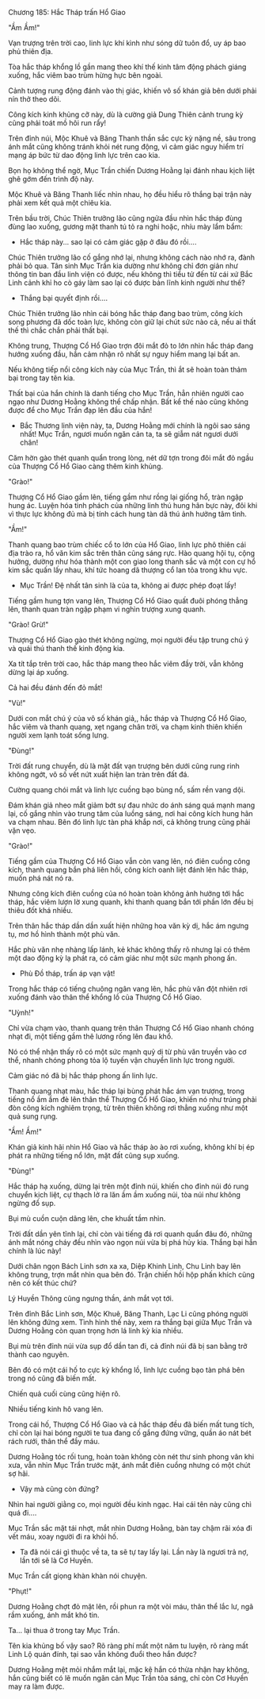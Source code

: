 




Chương 185: Hắc Tháp trấn Hổ Giao


"Ầm Ầm!"

Vạn trượng trên trời cao, linh lực khí kình như sóng dữ tuôn đổ, uy áp bao phủ thiên địa.

Tòa hắc tháp khổng lồ gần mang theo khí thế kinh tâm động phách giáng xuống, hắc viêm bao trùm hừng hực bên ngoài.

Cảnh tượng rung động đánh vào thị giác, khiến vô số khán giả bên dưới phải nín thở theo dõi.

Công kích kinh khủng cỡ này, dù là cường giả Dung Thiên cảnh trung kỳ cũng phải toát mồ hôi run rẩy!

Trên đỉnh núi, Mộc Khuê và Băng Thanh thần sắc cực kỳ nặng nề, sâu trong ánh mắt cũng không tránh khỏi nét rung động, vì cảm giác nguy hiểm trí mạng áp bức từ dao động linh lực trên cao kia.

Bọn họ không thể ngờ, Mục Trần chiến Dương Hoằng lại đánh nhau kịch liệt ghê gớm đến trình độ này.

Mộc Khuê và Băng Thanh liếc nhìn nhau, họ đều hiểu rõ thắng bại trận này phải xem kết quả một chiêu kia.

Trên bầu trời, Chúc Thiên trưởng lão cũng ngửa đầu nhìn hắc tháp đùng đùng lao xuống, gương mặt thanh tú tỏ ra nghi hoặc, nhíu mày lẩm bẩm:

- Hắc tháp này... sao lại có cảm giác gặp ở đâu đó rồi....

Chúc Thiên trưởng lão cố gắng nhớ lại, nhưng không cách nào nhớ ra, đành phải bỏ qua. Tân sinh Mục Trần kia dường như không chỉ đơn giản như thông tin ban đầu linh viện có được, nếu không thì tiểu tử đến từ cái xứ Bắc Linh cảnh khỉ ho cò gáy làm sao lại có được bản lĩnh kinh người như thế?

- Thắng bại quyết định rồi....

Chúc Thiên trưởng lão nhìn cái bóng hắc tháp đang bao trùm, công kích song phương đã dốc toàn lực, không còn giữ lại chút sức nào cả, nếu ai thất thế thì chắc chắn phải thất bại.

Không trung, Thượng Cổ Hổ Giao trợn đôi mắt đỏ to lớn nhìn hắc tháp đang hướng xuống đầu, hắn cảm nhận rõ nhất sự nguy hiểm mang lại bất an.

Nếu không tiếp nổi công kích này của Mục Trần, thì ắt sẽ hoàn toàn thảm bại trong tay tên kia.

Thất bại của hắn chính là danh tiếng cho Mục Trần, hẳn nhiên người cao ngạo như Dương Hoằng không thể chấp nhận. Bất kể thế nào cũng không được để cho Mục Trần đạp lên đầu của hắn!

- Bắc Thương linh viện này, ta, Dương Hoằng mới chính là ngôi sao sáng nhất! Mục Trần, ngươi muốn ngăn cản ta, ta sẽ giẫm nát ngươi dưới chân!

Căm hờn gào thét quanh quẩn trong lòng, nét dữ tợn trong đôi mắt đỏ ngầu của Thượng Cổ Hổ Giao càng thêm kinh khủng.

"Grào!"

Thượng Cổ Hổ Giao gầm lên, tiếng gầm như rồng lại giống hổ, tràn ngập hung ác. Luyện hóa tinh phách của những linh thú hung hãn bực này, đôi khi vì thực lực không đủ mà bị tính cách hung tàn dã thú ảnh hưởng tâm tình.

"Ầm!"

Thanh quang bao trùm chiếc cổ to lớn của Hổ Giao, linh lực phô thiên cái địa trào ra, hổ văn kim sắc trên thân cũng sáng rực. Hào quang hội tụ, cộng hưởng, dường như hóa thành một con giao long thanh sắc và một con cự hổ kim sắc quấn lấy nhau, khí tức hoang dã thượng cổ lan tỏa trong khu vực.

- Mục Trần! Đệ nhất tân sinh là của ta, không ai được phép đoạt lấy!

Tiếng gầm hung tợn vang lên, Thượng Cổ Hổ Giao quất đuôi phóng thẳng lên, thanh quan tràn ngập phạm vi nghìn trượng xung quanh.

"Grào! Grừ!"

Thượng Cổ Hổ Giao gào thét không ngừng, mọi người đều tập trung chú ý và quái thú thanh thế kinh động kia.

Xa tít tắp trên trời cao, hắc tháp mang theo hắc viêm đầy trời, vẫn không dừng lại áp xuống.

Cả hai đều đánh đến đỏ mắt!

"Vù!"

Dưới con mắt chú ý của vô số khán giả,, hắc tháp và Thượng Cổ Hổ Giao, hắc viêm và thanh quang, xẹt ngang chân trời, va chạm kinh thiên khiến người xem lạnh toát sống lưng.

"Đùng!"

Trời đất rung chuyển, dù là mặt đất vạn trượng bên dưới cũng rung rinh không ngớt, vô số vết nứt xuất hiện lan tràn trên đất đá.

Cường quang chói mắt và linh lực cuồng bạo bùng nổ, sấm rền vang dội.

Đám khán giả nheo mắt giảm bớt sự đau nhức do ánh sáng quá mạnh mang lại, cố gắng nhìn vào trung tâm của luồng sáng, nơi hai công kích hung hãn va chạm nhau. Bên đó linh lực tàn phá khắp nơi, cả không trung cũng phải vặn vẹo.

"Grào!"

Tiếng gầm của Thượng Cổ Hổ Giao vẫn còn vang lên, nó điên cuồng công kích, thanh quang bắn phá liên hồi, công kích oanh liệt đánh lên hắc tháp, muốn phá nát nó ra.

Nhưng công kích điên cuồng của nó hoàn toàn không ảnh hưởng tới hắc tháp, hắc viêm lượn lờ xung quanh, khi thanh quang bắn tới phần lớn đều bị thiêu đốt khá nhiều.

Trên thân hắc tháp dần dần xuất hiện những hoa văn kỳ dị, hắc ám ngưng tụ, mơ hồ hình thành một phù văn.

Hắc phù văn nhẹ nhàng lấp lánh, kẻ khác không thấy rõ nhưng lại có thêm một dao động kỳ lạ phát ra, có cảm giác như một sức mạnh phong ấn.

- Phù Đồ tháp, trấn áp vạn vật!

Trong hắc tháp có tiếng chuông ngân vang lên, hắc phù văn đột nhiên rơi xuống đánh vào thân thể khổng lồ của Thượng Cổ Hổ Giao.

"Uỳnh!"

Chỉ vừa chạm vào, thanh quang trên thân Thượng Cổ Hổ Giao nhanh chóng nhạt đi, một tiếng gầm thê lương rống lên đau khổ.

Nó có thể nhận thấy rõ có một sức mạnh quỷ dị từ phù văn truyền vào cơ thể, nhanh chóng phong tỏa lộ tuyến vận chuyển linh lực trong người.

Cảm giác nó đã bị hắc tháp phong ấn linh lực.

Thanh quang nhạt màu, hắc tháp lại bùng phát hắc ám vạn trượng, trong tiếng nổ ầm ầm đè lên thân thể Thượng Cổ Hổ Giao, khiến nó như trúng phải đòn công kích nghiêm trọng, từ trên thiên không rơi thẳng xuống như một quả sung rụng.

"Ầm! Ầm!"

Khán giả kinh hãi nhìn Hổ Giao và hắc tháp ào ào rơi xuống, không khí bị ép phát ra những tiếng nổ lớn, mặt đất cũng sụp xuống.

"Đùng!"

Hắc tháp hạ xuống, dừng lại trên một đỉnh núi, khiến cho đỉnh núi đó rung chuyển kịch liệt, cự thạch lở ra lăn ầm ầm xuống núi, tòa núi như không ngừng đổ sụp.

Bụi mù cuồn cuộn dâng lên, che khuất tầm nhìn.

Trời đất dần yên tĩnh lại, chỉ còn vài tiếng đá rơi quanh quẩn đâu đó, những ánh mắt nóng cháy đều nhìn vào ngọn núi vừa bị phá hủy kia. Thắng bại hẳn chính là lúc này!

Dưới chân ngọn Bách Linh sơn xa xa, Diệp Khinh Linh, Chu Linh bay lên không trung, trợn mắt nhìn qua bên đó. Trận chiến hồi hộp phấn khích cũng nên có kết thúc chứ?

Lý Huyền Thông cũng ngưng thần, ánh mắt vọt tới.

Trên đỉnh Bắc Linh sơn, Mộc Khuê, Băng Thanh, Lạc Li cũng phóng người lên không đứng xem. Tình hình thế này, xem ra thắng bại giữa Mục Trần và Dương Hoằng còn quan trọng hơn lá linh kỳ kia nhiều.

Bụi mù trên đỉnh núi vừa sụp đổ dần tan đi, cả đỉnh núi đã bị san bằng trở thành cao nguyên.

Bên đó có một cái hố to cực kỳ khổng lồ, linh lực cuồng bạo tàn phá bên trong nó cũng đã biến mất.

Chiến quả cuối cùng cũng hiện rõ.

Nhiều tiếng kinh hô vang lên.

Trong cái hố, Thượng Cổ Hổ Giao và cả hắc tháp đều đã biến mất tung tích, chỉ còn lại hai bóng người te tua đang cố gắng đứng vững, quần áo nát bét rách rưới, thân thể đầy máu.

Dương Hoằng tóc rối tung, hoàn toàn không còn nét thư sinh phong vân khi xưa, vẫn nhìn Mục Trần trước mặt, ánh mắt điên cuồng nhưng có một chút sợ hãi.

- Vậy mà cũng còn đứng?

Nhìn hai người giằng co, mọi người đều kinh ngạc. Hai cái tên này cũng chì quá đi....

Mục Trần sắc mặt tái nhợt, mắt nhìn Dương Hoằng, bàn tay chậm rãi xóa đi vết máu, xoay người đi ra khỏi hố.

- Ta đã nói cái gì thuộc về ta, ta sẽ tự tay lấy lại. Lần này là ngươi trả nợ, lần tới sẽ là Cơ Huyền.

Mục Trần cất giọng khàn khàn nói chuyện.

"Phụt!"

Dương Hoằng chợt đỏ mặt lên, rồi phun ra một vòi máu, thân thể lắc lư, ngã rầm xuống, ánh mắt khó tin.

Ta... lại thua ở trong tay Mục Trần.

Tên kia khủng bố vậy sao? Rõ ràng phí mất một năm tu luyện, rõ ràng mất Linh Lộ quán đính, tại sao vẫn không đuổi theo hắn được?

Dương Hoằng mệt mỏi nhắm mắt lại, mặc kệ hắn có thừa nhận hay không, hắn cũng biết có lẽ muốn ngăn cản Mục Trần tỏa sáng, chỉ còn Cơ Huyền may ra làm được.





